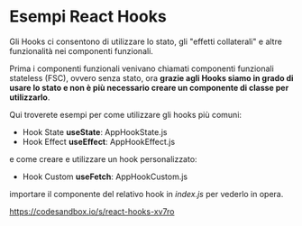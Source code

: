 # Esempi React Hooks

Gli Hooks ci consentono di utilizzare lo stato, gli "effetti collaterali" e altre funzionalità nei componenti funzionali. 

Prima i componenti funzionali venivano chiamati componenti funzionali stateless (FSC), ovvero senza stato, 
ora **grazie agli Hooks siamo in grado di usare lo stato e non è più necessario creare un componente di classe per utilizzarlo**.

Qui troverete esempi per come utilizzare gli hooks più comuni: 
- Hook State **useState**: AppHookState.js
- Hook Effect **useEffect**: AppHookEffect.js

e come creare e utilizzare un hook personalizzato:
- Hook Custom **useFetch**: AppHookCustom.js

importare il componente del relativo hook in *index.js* per vederlo in opera.

https://codesandbox.io/s/react-hooks-xv7ro